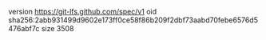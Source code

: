 version https://git-lfs.github.com/spec/v1
oid sha256:2abb931499d9602e173ff0ce58f86b209f2dbf73aabd70febe6576d5476abf7c
size 3508
